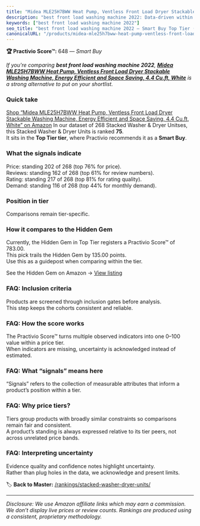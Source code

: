 ```yaml
---
title: "Midea MLE25H7BWW Heat Pump, Ventless Front Load Dryer Stackable Washing Machine, Energy Efficient and Space Saving, 4.4 Cu.ft, White"
description: "best front load washing machine 2022: Data-driven within Top Tier ranking using the Practivio Score™. Positioned by quality, value, demand, findability, moment…"
keywords: ["best front load washing machine 2022"]
seo_title: "best front load washing machine 2022 — Smart Buy Top Tier (2025)"
canonicalURL: "/products/midea-mle25h7bww-heat-pump-ventless-front-load-dryer-stackable-washing-machine-energy-efficient-and-space-saving-44-cuft-white-B0BJ6ZCHWX/"
---
```


**🏆 Practivio Score™:** 648 — _Smart Buy_


*If you're comparing **best front load washing machine 2022**, **[Midea MLE25H7BWW Heat Pump, Ventless Front Load Dryer Stackable Washing Machine, Energy Efficient and Space Saving, 4.4 Cu.ft, White](https://www.amazon.com/dp/B0BJ6ZCHWX?tag=practivio-20)** is a strong alternative to put on your shortlist.*
### Quick take
[Shop “Midea MLE25H7BWW Heat Pump, Ventless Front Load Dryer Stackable Washing Machine, Energy Efficient and Space Saving, 4.4 Cu.ft, White” on Amazon](https://www.amazon.com/dp/B0BJ6ZCHWX?tag=practivio-20)
In our dataset of 268 Stacked Washer & Dryer Unitses, this Stacked Washer & Dryer Units is ranked **75**.  
It sits in the **Top Tier tier**, where Practivio recommends it as a **Smart Buy**.

### What the signals indicate
Price: standing 202 of 268 (top 76% for price).  
Reviews: standing 162 of 268 (top 61% for review numbers).  
Rating: standing 217 of 268 (top 81% for rating quality).  
Demand: standing 116 of 268 (top 44% for monthly demand).

### Position in tier
Comparisons remain tier-specific.

### How it compares to the Hidden Gem
Currently, the Hidden Gem in Top Tier registers a Practivio Score™ of 783.00.  
This pick trails the Hidden Gem by 135.00 points.  
Use this as a guidepost when comparing within the tier.  

See the Hidden Gem on Amazon → [View listing](https://www.amazon.com/dp/B0D4282T95?tag=practivio-20)

### FAQ: Inclusion criteria
Products are screened through inclusion gates before analysis.  
This step keeps the cohorts consistent and reliable.

### FAQ: How the score works
The Practivio Score™ turns multiple observed indicators into one 0–100 value within a price tier.  
When indicators are missing, uncertainty is acknowledged instead of estimated.

### FAQ: What “signals” means here
“Signals” refers to the collection of measurable attributes that inform a product’s position within a tier.

### FAQ: Why price tiers?
Tiers group products with broadly similar constraints so comparisons remain fair and consistent.  
A product’s standing is always expressed relative to its tier peers, not across unrelated price bands.

### FAQ: Interpreting uncertainty
Evidence quality and confidence notes highlight uncertainty.  
Rather than plug holes in the data, we acknowledge and present limits.


🏷️ **Back to Master:** [/rankings/stacked-washer-dryer-units/](/rankings/stacked-washer-dryer-units/)

---
_Disclosure: We use Amazon affiliate links which may earn a commission. We don’t display live prices or review counts. Rankings are produced using a consistent, proprietary methodology._

